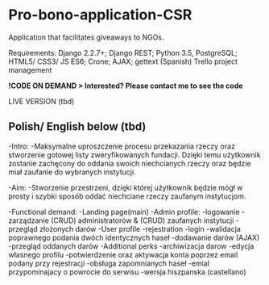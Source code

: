 # Pro-bono-application-CSR

Application that facilitates giveaways to NGOs.

Requirements: Django 2.2.7+; Django REST; Python 3.5, PostgreSQL; HTML5/ CSS3/ JS ES6; Crone; AJAX; gettext (Spanish)
Trello project management 

**!CODE ON DEMAND > Interested? Please contact me to see the code**

LIVE VERSION (tbd)

## Polish/ English below (tbd)

-Intro:
-Maksymalne uproszczenie procesu przekazania rzeczy oraz stworzenie gotowej listy zweryfikowanych fundacji. Dzięki temu użytkownik zostanie zachęcony do oddania swoich niechcianych rzeczy oraz będzie miał zaufanie do wybranych instytucji. 

-Aim:
-Stworzenie przestrzeni, dzięki której użytkownik będzie mógł w prosty i szybki sposób oddać niechciane rzeczy zaufanym instytucjom.

-Functional demand:
-Landing page(main)
-Admin profile:
     -logowanie
     -zarządzanie (CRUD) administratorów & (CRUD) zaufanych instytucji
     -przegląd złożonych darów
-User profile
     -rejestration
     -login
     -walidacja poprawnego podania dwóch identycznych haseł
     -dodawanie darów (AJAX)
     -przegląd oddanych darów
-Additional perks
    -archiwizacja darow
    -edycja własnego profilu
    -potwierdzenie oraz aktywacja konta poprzez email podany przy rejestracji
    -obsługa zapomnianych haseł
    -emial przypominajacy o powrocie do serwisu
    -wersja hiszpanska (castellano)
    
     


